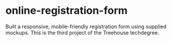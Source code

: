 # online-registration-form
  Built a responsive, mobile-friendly registration form using supplied mockups. This is the third project of the Treehouse techdegree.
